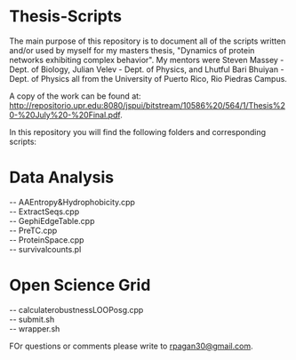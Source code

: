 # Thesis-Scripts  

The main purpose of this repository is to document all of the scripts written and/or used by myself for my masters thesis, "Dynamics of protein networks exhibiting complex behavior". My mentors were Steven Massey - Dept. of Biology, Julian Velev - Dept. of Physics, and Lhutful Bari Bhuiyan - Dept. of Physics all from the University of Puerto Rico, Rio Piedras Campus.  

A copy of the work can be found at: http://repositorio.upr.edu:8080/jspui/bitstream/10586%20/564/1/Thesis%20-%20July%20-%20Final.pdf.  

In this repository you will find the following folders and corresponding scripts:  

# Data Analysis  
 -- AAEntropy&Hydrophobicity.cpp  
 -- ExtractSeqs.cpp  
 -- GephiEdgeTable.cpp  
 -- PreTC.cpp  
 -- ProteinSpace.cpp  
 -- survivalcounts.pl  

# Open Science Grid  
 -- calculaterobustnessLOOPosg.cpp  
 -- submit.sh  
 -- wrapper.sh  
 
 FOr questions or comments please write to rpagan30@gmail.com.
